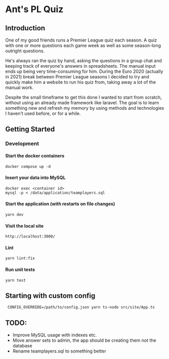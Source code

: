 # Ant's PL Quiz

## Introduction

One of my good friends runs a Premier League quiz each season. A quiz with one or more questions each game week
as well as some season-long outright questions.

He's always ran the quiz by hand, asking the questions in a group chat and keeping track of everyone's answers in
spreadsheets. The manual input ends up being very time-consuming for him. During the Euro 2020 (actually in 2021) break
between Premier League seasons I decided to try and quickly make him a website to run his quiz from,
taking away a lot of the manual work.

Despite the small timeframe to get this done I wanted to start from scratch, without using an already made framework
like laravel. The goal is to learn something new and refresh my memory by using methods and technologies I haven't
used before, or for a while.

## Getting Started

### Development

#### Start the docker containers

    docker compose up -d

#### Insert your data into MySQL

    docker exec <container id>
    mysql -p < /data/application/teamplayers.sql

#### Start the application (with restarts on file changes)

    yarn dev

#### Visit the local site

    http://localhost:3000/

#### Lint

    yarn lint:fix

#### Run unit tests

    yarn test

## Starting with custom config

     CONFIG_OVERRIDE=/path/to/config.json yarn ts-node src/site/App.ts

## TODO:

- Improve MySQL usage with indexes etc.
- Move answer sets to admin, the app should be creating them not the database
- Rename teamplayers.sql to something better
